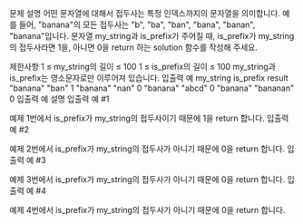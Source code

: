 문제 설명
어떤 문자열에 대해서 접두사는 특정 인덱스까지의 문자열을 의미합니다. 예를 들어, "banana"의 모든 접두사는 "b", "ba", "ban", "bana", "banan", "banana"입니다.
문자열 my_string과 is_prefix가 주어질 때, is_prefix가 my_string의 접두사라면 1을, 아니면 0을 return 하는 solution 함수를 작성해 주세요.

제한사항
1 ≤ my_string의 길이 ≤ 100
1 ≤ is_prefix의 길이 ≤ 100
my_string과 is_prefix는 영소문자로만 이루어져 있습니다.
입출력 예
my_string	is_prefix	result
"banana"	"ban"	1
"banana"	"nan"	0
"banana"	"abcd"	0
"banana"	"bananan"	0
입출력 예 설명
입출력 예 #1

예제 1번에서 is_prefix가 my_string의 접두사이기 때문에 1을 return 합니다.
입출력 예 #2

예제 2번에서 is_prefix가 my_string의 접두사가 아니기 때문에 0을 return 합니다.
입출력 예 #3

예제 3번에서 is_prefix가 my_string의 접두사가 아니기 때문에 0을 return 합니다.
입출력 예 #4

예제 4번에서 is_prefix가 my_string의 접두사가 아니기 때문에 0을 return 합니다.